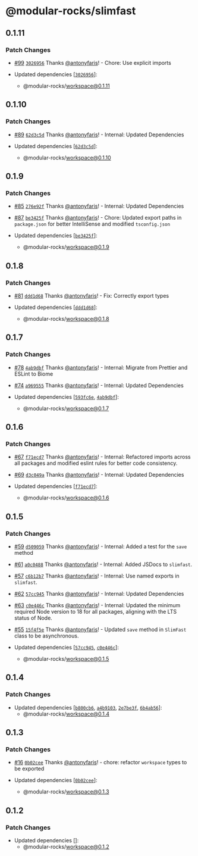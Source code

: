 # @modular-rocks/slimfast

## 0.1.11

### Patch Changes

- [#99](https://github.com/modular-rocks/slimfast-turbo/pull/99) [`3026956`](https://github.com/modular-rocks/slimfast-turbo/commit/302695685288b65000dbb954f2e600f4179d5100) Thanks [@antonyfaris](https://github.com/antonyfaris)! - Chore: Use explicit imports

- Updated dependencies [[`3026956`](https://github.com/modular-rocks/slimfast-turbo/commit/302695685288b65000dbb954f2e600f4179d5100)]:
  - @modular-rocks/workspace@0.1.11

## 0.1.10

### Patch Changes

- [#89](https://github.com/modular-rocks/slimfast-turbo/pull/89) [`62d3c5d`](https://github.com/modular-rocks/slimfast-turbo/commit/62d3c5dd048cd8cfcb0214572dafcbb5ed66cec5) Thanks [@antonyfaris](https://github.com/antonyfaris)! - Internal: Updated Dependencies

- Updated dependencies [[`62d3c5d`](https://github.com/modular-rocks/slimfast-turbo/commit/62d3c5dd048cd8cfcb0214572dafcbb5ed66cec5)]:
  - @modular-rocks/workspace@0.1.10

## 0.1.9

### Patch Changes

- [#85](https://github.com/modular-rocks/slimfast-turbo/pull/85) [`276e92f`](https://github.com/modular-rocks/slimfast-turbo/commit/276e92f6d6cb05808ac8b81377fb71bfe6b39eed) Thanks [@antonyfaris](https://github.com/antonyfaris)! - Internal: Updated Dependencies

- [#87](https://github.com/modular-rocks/slimfast-turbo/pull/87) [`be3425f`](https://github.com/modular-rocks/slimfast-turbo/commit/be3425ff03c5a8d2fb3a04efc2879d73dfca4fee) Thanks [@antonyfaris](https://github.com/antonyfaris)! - Chore: Updated export paths in `package.json` for better IntelliSense and modified `tsconfig.json`

- Updated dependencies [[`be3425f`](https://github.com/modular-rocks/slimfast-turbo/commit/be3425ff03c5a8d2fb3a04efc2879d73dfca4fee)]:
  - @modular-rocks/workspace@0.1.9

## 0.1.8

### Patch Changes

- [#81](https://github.com/modular-rocks/slimfast-turbo/pull/81) [`ddd1d68`](https://github.com/modular-rocks/slimfast-turbo/commit/ddd1d68b50f7cac96ba3ba91649c0f90e5d821b1) Thanks [@antonyfaris](https://github.com/antonyfaris)! - Fix: Correctly export types

- Updated dependencies [[`ddd1d68`](https://github.com/modular-rocks/slimfast-turbo/commit/ddd1d68b50f7cac96ba3ba91649c0f90e5d821b1)]:
  - @modular-rocks/workspace@0.1.8

## 0.1.7

### Patch Changes

- [#78](https://github.com/modular-rocks/slimfast-turbo/pull/78) [`4ab9dbf`](https://github.com/modular-rocks/slimfast-turbo/commit/4ab9dbf21441121312b3eccca50dbcf2455b0195) Thanks [@antonyfaris](https://github.com/antonyfaris)! - Internal: Migrate from Prettier and ESLint to Biome

- [#74](https://github.com/modular-rocks/slimfast-turbo/pull/74) [`a969555`](https://github.com/modular-rocks/slimfast-turbo/commit/a96955513bcbe1957001357ce1e665b556080946) Thanks [@antonyfaris](https://github.com/antonyfaris)! - Internal: Updated Dependencies

- Updated dependencies [[`593fc6e`](https://github.com/modular-rocks/slimfast-turbo/commit/593fc6e2fb69d7123c88b6f9d035c14fe374c1a7), [`4ab9dbf`](https://github.com/modular-rocks/slimfast-turbo/commit/4ab9dbf21441121312b3eccca50dbcf2455b0195)]:
  - @modular-rocks/workspace@0.1.7

## 0.1.6

### Patch Changes

- [#67](https://github.com/modular-rocks/slimfast-turbo/pull/67) [`f71ecd7`](https://github.com/modular-rocks/slimfast-turbo/commit/f71ecd702553ba853e723efbe351ed1ae36a3ba4) Thanks [@antonyfaris](https://github.com/antonyfaris)! - Internal: Refactored imports across all packages and modified eslint rules for better code consistency.

- [#69](https://github.com/modular-rocks/slimfast-turbo/pull/69) [`d3c049a`](https://github.com/modular-rocks/slimfast-turbo/commit/d3c049a43f23a6b3198dea236a5549164e21a617) Thanks [@antonyfaris](https://github.com/antonyfaris)! - Internal: Updated Dependencies

- Updated dependencies [[`f71ecd7`](https://github.com/modular-rocks/slimfast-turbo/commit/f71ecd702553ba853e723efbe351ed1ae36a3ba4)]:
  - @modular-rocks/workspace@0.1.6

## 0.1.5

### Patch Changes

- [#59](https://github.com/modular-rocks/slimfast-turbo/pull/59) [`d509059`](https://github.com/modular-rocks/slimfast-turbo/commit/d509059453739e4b1fdcb567da1c00523285e199) Thanks [@antonyfaris](https://github.com/antonyfaris)! - Internal: Added a test for the `save` method

- [#61](https://github.com/modular-rocks/slimfast-turbo/pull/61) [`a0c0488`](https://github.com/modular-rocks/slimfast-turbo/commit/a0c0488462b604abe465f1d1ad78d326f3c8d903) Thanks [@antonyfaris](https://github.com/antonyfaris)! - Internal: Added JSDocs to `slimfast`.

- [#57](https://github.com/modular-rocks/slimfast-turbo/pull/57) [`c6b12b7`](https://github.com/modular-rocks/slimfast-turbo/commit/c6b12b7559a7b86ebb55125c8ea4cd34c83fba22) Thanks [@antonyfaris](https://github.com/antonyfaris)! - Internal: Use named exports in `slimfast`.

- [#62](https://github.com/modular-rocks/slimfast-turbo/pull/62) [`57cc945`](https://github.com/modular-rocks/slimfast-turbo/commit/57cc945aad834954af4626c45e0d039335617676) Thanks [@antonyfaris](https://github.com/antonyfaris)! - Internal: Updated Dependencies

- [#63](https://github.com/modular-rocks/slimfast-turbo/pull/63) [`c0e446c`](https://github.com/modular-rocks/slimfast-turbo/commit/c0e446cd0fb4f82439038a3c054bb9d94df85dc7) Thanks [@antonyfaris](https://github.com/antonyfaris)! - Internal: Updated the minimum required Node version to 18 for all packages, aligning with the LTS status of Node.

- [#55](https://github.com/modular-rocks/slimfast-turbo/pull/55) [`15f4f5e`](https://github.com/modular-rocks/slimfast-turbo/commit/15f4f5e549fc7864c9b5f8ec4aeeb4c1d73d18d3) Thanks [@antonyfaris](https://github.com/antonyfaris)! - Updated `save` method in `SlimFast` class to be asynchronous.

- Updated dependencies [[`57cc945`](https://github.com/modular-rocks/slimfast-turbo/commit/57cc945aad834954af4626c45e0d039335617676), [`c0e446c`](https://github.com/modular-rocks/slimfast-turbo/commit/c0e446cd0fb4f82439038a3c054bb9d94df85dc7)]:
  - @modular-rocks/workspace@0.1.5

## 0.1.4

### Patch Changes

- Updated dependencies [[`b800cb6`](https://github.com/modular-rocks/slimfast-turbo/commit/b800cb6aecf96f12cab16cf2eb836c7236de3b79), [`a4b9103`](https://github.com/modular-rocks/slimfast-turbo/commit/a4b91033833d44850b6fca1325842f31612af119), [`2e7be3f`](https://github.com/modular-rocks/slimfast-turbo/commit/2e7be3f251b4e3cc9cf21d30f1cb3660b3e71a2d), [`6b4ab56`](https://github.com/modular-rocks/slimfast-turbo/commit/6b4ab56f0d4037a41f2310caaad6e07c7fccc0c0)]:
  - @modular-rocks/workspace@0.1.4

## 0.1.3

### Patch Changes

- [#16](https://github.com/modular-rocks/slimfast-turbo/pull/16) [`0b02cee`](https://github.com/modular-rocks/slimfast-turbo/commit/0b02cee72088fff05f69c6907a987ddc79d2398e) Thanks [@antonyfaris](https://github.com/antonyfaris)! - chore: refactor `workspace` types to be exported

- Updated dependencies [[`0b02cee`](https://github.com/modular-rocks/slimfast-turbo/commit/0b02cee72088fff05f69c6907a987ddc79d2398e)]:
  - @modular-rocks/workspace@0.1.3

## 0.1.2

### Patch Changes

- Updated dependencies []:
  - @modular-rocks/workspace@0.1.2
